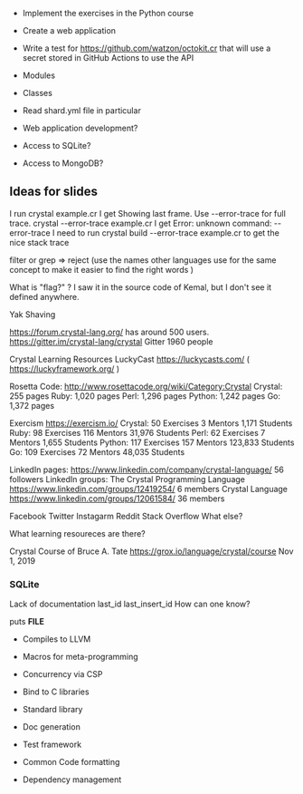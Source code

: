 
* Implement the exercises in the Python course
* Create a web application

* Write a test for https://github.com/watzon/octokit.cr that will use a secret stored in GitHub Actions to use the API

* Modules
* Classes

* Read shard.yml file in particular
* Web application development?
* Access to SQLite?
* Access to MongoDB?



## Ideas for slides


I run
crystal example.cr
I get
Showing last frame. Use --error-trace for full trace.
crystal --error-trace example.cr
I get Error: unknown command: --error-trace
I need to run 
crystal build --error-trace example.cr
to get the nice stack trace

filter or grep => reject   (use the names other languages use for the same concept to make it easier to find the right words )

What is "flag?"  ? I saw it in the source code of Kemal, but I don't see it defined anywhere.


Yak Shaving

https://forum.crystal-lang.org/ has around 500 users.
https://gitter.im/crystal-lang/crystal Gitter 1960 people

Crystal Learning Resources
LuckyCast https://luckycasts.com/   ( https://luckyframework.org/ )

Rosetta Code: http://www.rosettacode.org/wiki/Category:Crystal
Crystal:  255 pages
Ruby:   1,020 pages
Perl:   1,296 pages
Python: 1,242 pages
Go:     1,372 pages

Exercism https://exercism.io/
  Crystal: 50 Exercises   3 Mentors   1,171 Students
  Ruby:    98 Exercises 116 Mentors  31,976 Students
  Perl:    62 Exercises   7 Mentors   1,655 Students
  Python: 117 Exercises 157 Mentors 123,833 Students
  Go:     109 Exercises  72 Mentors  48,035 Students

LinkedIn pages:
 https://www.linkedin.com/company/crystal-language/ 56 followers
LinkedIn groups:
 The Crystal Programming Language https://www.linkedin.com/groups/12419254/  6 members
 Crystal Language https://www.linkedin.com/groups/12061584/ 36 members

Facebook
Twitter
Instagarm
Reddit
Stack Overflow
What else?

What learning resoureces are there?

Crystal Course of Bruce A. Tate https://grox.io/language/crystal/course Nov 1, 2019


### SQLite

Lack of documentation
last_id  last_insert_id  How can one know?

puts __FILE__

* Compiles to LLVM

* Macros for meta-programming
* Concurrency via CSP
* Bind to C libraries
* Standard library

* Doc generation
* Test framework
* Common Code formatting
* Dependency management

